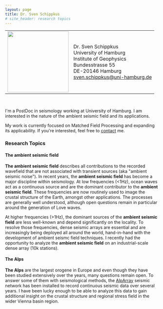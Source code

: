 ```yaml
---
layout: page
title: Dr. Sven Schippkus
# site_header: research topics
---
```


|||
|:-|:-|
|<img src="/home/data/profile.png" width="200"/>|Dr. Sven Schippkus<br />University of Hamburg<br />Institute of Geophysics<br />Bundesstrasse 55<br />DE-20146 Hamburg<br />sven.schippkus@uni-hamburg.de|

&nbsp;

I'm a PostDoc in seismology working at University of Hamburg. I am interested in the nature of the ambient seismic field and its applications.

My work is currently focused on Matched Field Processing and expanding its applicability. If you're interested, feel free to [contact](mailto:sven.schippkus@uni-hamburg.de) me.

### Research Topics

#### The ambient seismic field

**The ambient seismic field** describes all contributions to the recorded wavefield that are not associated with transient sources (aka "ambient seismic noise"). In recent years, the **ambient seismic field** has become a major discipline within seismology. At low frequencies (<1Hz), ocean waves act as a continuous source and are the dominant contributor to the **ambient seismic field**. These frequencies are now routinely used to image the crustal structure of the Earth, amongst other applications. The processes are generally well understood, although open questions remain in particular around the generation of Love waves.

At higher frequencies (>1Hz), the dominant sources of the **ambient seismic field** are less well-known and depend significantly on the locality. To resolve those frequencies, dense seismic arrays are essential and are increasingly being deployed all around the world, hand-in-hand with the development of ambient seismc field techniques. I recently had the opportunity to analyze the **ambient seismic field** on an industrial-scale dense array (10k stations).

#### The Alps

**The Alps** are the largest orogene in Europe and even though they have been studied extensively over the years, many questions remain open. To answer some of them with seismological methods, the [AlpArray](http://www.alparray.ethz.ch) seismic network has been installed to record continuous seismic data over several years. I have been lucky enough to be able to analyze this data to gain additional insight on the crustal structure and regional stress field in the wider Vienna basin region.
